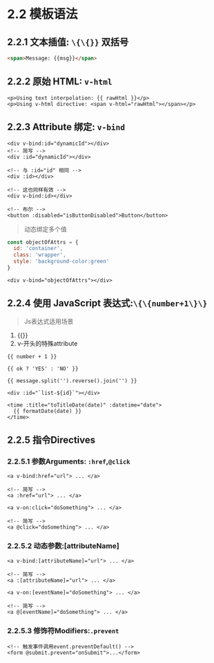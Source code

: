 # 2.2 模板语法

## 2.2.1 文本插值: `\{\{}}` 双括号

```html
<span>Message: {{msg}}</span>
```

## 2.2.2 原始 HTML: `v-html`

```template
<p>Using text interpolation: {{ rawHtml }}</p>
<p>Using v-html directive: <span v-html="rawHtml"></span></p>
```

## 2.2.3 Attribute 绑定: `v-bind`

```template
<div v-bind:id="dynamicId"></div>
<!-- 简写 -->
<div :id="dynamicId"></div> 

<!-- 与 :id="id" 相同 -->
<div :id></div>

<!-- 这也同样有效 -->
<div v-bind:id></div>

<!-- 布尔 -->
<button :disabled="isButtonDisabled">Button</button>
```

> 动态绑定多个值

```js
const objectOfAttrs = {
  id: 'container',
  class: 'wrapper',
  style: 'background-color:green'
}
```

```template
<div v-bind="objectOfAttrs"></div>
```

## 2.2.4 使用 JavaScript 表达式:`\{\{number+1\}\}`

> Js表达式适用场景

1. {{}}
2. v-开头的特殊attribute

```template
{{ number + 1 }}

{{ ok ? 'YES' : 'NO' }}

{{ message.split('').reverse().join('') }}

<div :id="`list-${id}`"></div>
```

```template
<time :title="toTitleDate(date)" :datetime="date">
  {{ formatDate(date) }}
</time>
```

## 2.2.5 指令Directives

### 2.2.5.1 参数Arguments: `:href`,`@click`

```template
<a v-bind:href="url"> ... </a>

<!-- 简写 -->
<a :href="url"> ... </a>

<a v-on:click="doSomething"> ... </a>

<!-- 简写 -->
<a @click="doSomething"> ... </a>
```

### 2.2.5.2 动态参数:[attributeName]

```template
<a v-bind:[attributeName]="url"> ... </a>

<!-- 简写 -->
<a :[attributeName]="url"> ... </a>

<a v-on:[eventName]="doSomething"> ... </a>

<!-- 简写 -->
<a @[eventName]="doSomething"> ... </a>
```

### 2.2.5.3 修饰符Modifiers:`.prevent`

```template
<!-- 触发事件调用event.preventDefault() -->
<form @submit.prevent="onSubmit">...</form>
```
